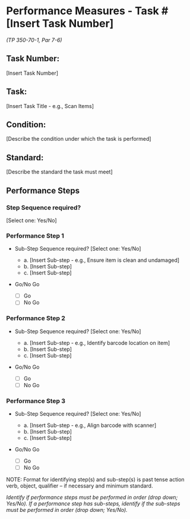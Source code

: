 # Performance Measures - Task # [Insert Task Number]
*(TP 350-70-1, Par 7-6)*

## Task Number: 
[Insert Task Number]

## Task:
[Insert Task Title - e.g., Scan Items]

## Condition:
[Describe the condition under which the task is performed]

## Standard:
[Describe the standard the task must meet]

## Performance Steps

### Step Sequence required?
[Select one: Yes/No]

### Performance Step 1
- Sub-Step Sequence required?
  [Select one: Yes/No]
  - a. [Insert Sub-step - e.g., Ensure item is clean and undamaged]
  - b. [Insert Sub-step]
  - c. [Insert Sub-step]

- Go/No Go
  - [ ] Go
  - [ ] No Go

### Performance Step 2
- Sub-Step Sequence required?
  [Select one: Yes/No]
  - a. [Insert Sub-step - e.g., Identify barcode location on item]
  - b. [Insert Sub-step]
  - c. [Insert Sub-step]

- Go/No Go
  - [ ] Go
  - [ ] No Go

### Performance Step 3
- Sub-Step Sequence required?
  [Select one: Yes/No]
  - a. [Insert Sub-step - e.g., Align barcode with scanner]
  - b. [Insert Sub-step]
  - c. [Insert Sub-step]

- Go/No Go
  - [ ] Go
  - [ ] No Go

NOTE: Format for identifying step(s) and sub-step(s) is past tense action verb, object, qualifier – if necessary and minimum standard.

*Identify if performance steps must be performed in order (drop down; Yes/No). If a performance step has sub-steps, identify if the sub-steps must be performed in order (drop down; Yes/No).*
